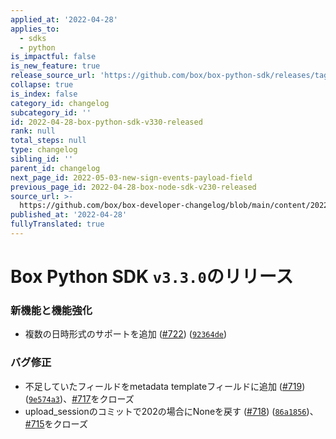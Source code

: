 ```yaml
---
applied_at: '2022-04-28'
applies_to:
  - sdks
  - python
is_impactful: false
is_new_feature: true
release_source_url: 'https://github.com/box/box-python-sdk/releases/tag/v3.3.0'
collapse: true
is_index: false
category_id: changelog
subcategory_id: ''
id: 2022-04-28-box-python-sdk-v330-released
rank: null
total_steps: null
type: changelog
sibling_id: ''
parent_id: changelog
next_page_id: 2022-05-03-new-sign-events-payload-field
previous_page_id: 2022-04-28-box-node-sdk-v230-released
source_url: >-
  https://github.com/box/box-developer-changelog/blob/main/content/2022/04-28-box-python-sdk-v330-released.md
published_at: '2022-04-28'
fullyTranslated: true
---
```

# Box Python SDK `v3.3.0`のリリース

### 新機能と機能強化

* 複数の日時形式のサポートを追加 ([#722][1]) ([`92364de`][2])

### バグ修正

* 不足していたフィールドをmetadata templateフィールドに追加 ([#719][3]) ([`9e574a3`][4])、[#717][5]をクローズ
* upload_sessionのコミットで202の場合にNoneを戻す ([#718][6]) ([`86a1856`][7])、[#715][8]をクローズ

[1]: https://github.com/box/box-python-sdk/issues/722

[2]: https://github.com/box/box-python-sdk/commit/92364de1e7c1eee1e85857546af65c307ca863a0

[3]: https://github.com/box/box-python-sdk/issues/719

[4]: https://github.com/box/box-python-sdk/commit/9e574a3e56f72c0e78a31ddda78bc11d36ff3516

[5]: https://github.com/box/box-python-sdk/issues/717

[6]: https://github.com/box/box-python-sdk/issues/718

[7]: https://github.com/box/box-python-sdk/commit/86a185630e6cce8f742123c7340da08267621313

[8]: https://github.com/box/box-python-sdk/issues/715
